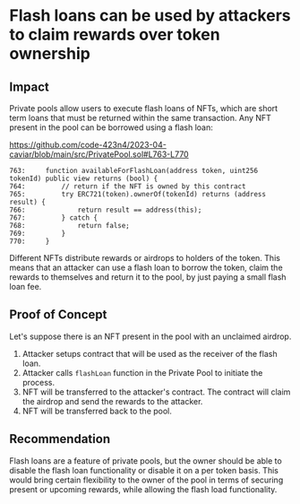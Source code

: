 # Flash loans can be used by attackers to claim rewards over token ownership

## Impact

Private pools allow users to execute flash loans of NFTs, which are short term loans that must be returned within the same transaction. Any NFT present in the pool can be borrowed using a flash loan:

https://github.com/code-423n4/2023-04-caviar/blob/main/src/PrivatePool.sol#L763-L770

```solidity
763:     function availableForFlashLoan(address token, uint256 tokenId) public view returns (bool) {
764:         // return if the NFT is owned by this contract
765:         try ERC721(token).ownerOf(tokenId) returns (address result) {
766:             return result == address(this);
767:         } catch {
768:             return false;
769:         }
770:     }
```

Different NFTs distribute rewards or airdrops to holders of the token. This means that an attacker can use a flash loan to borrow the token, claim the rewards to themselves and return it to the pool, by just paying a small flash loan fee.

## Proof of Concept

Let's suppose there is an NFT present in the pool with an unclaimed airdrop.

1. Attacker setups contract that will be used as the receiver of the flash loan.
2. Attacker calls `flashLoan` function in the Private Pool to initiate the process.
3. NFT will be transferred to the attacker's contract. The contract will claim the airdrop and send the rewards to the attacker.
4. NFT will be transferred back to the pool.

## Recommendation

Flash loans are a feature of private pools, but the owner should be able to disable the flash loan functionality or disable it on a per token basis. This would bring certain flexibility to the owner of the pool in terms of securing present or upcoming rewards, while allowing the flash load functionality.
